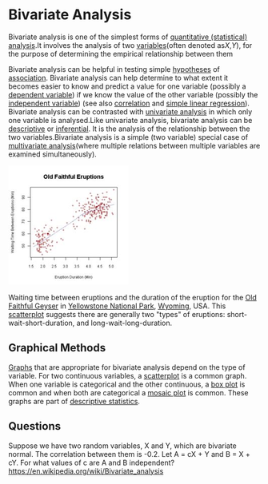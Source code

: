 # Bivariate Analysis

Bivariate analysis is one of the simplest forms of [quantitative (statistical) analysis](https://en.wikipedia.org/wiki/Statistics).It involves the analysis of two [variables](https://en.wikipedia.org/wiki/Dependent_and_independent_variables)(often denoted as*X*,*Y*), for the purpose of determining the empirical relationship between them

Bivariate analysis can be helpful in testing simple [hypotheses](https://en.wikipedia.org/wiki/Hypotheses) of [association](https://en.wikipedia.org/wiki/Association_(statistics)). Bivariate analysis can help determine to what extent it becomes easier to know and predict a value for one variable (possibly a [dependent variable](https://en.wikipedia.org/wiki/Dependent_variable)) if we know the value of the other variable (possibly the [independent variable](https://en.wikipedia.org/wiki/Independent_variable)) (see also [correlation](https://en.wikipedia.org/wiki/Correlation) and [simple linear regression](https://en.wikipedia.org/wiki/Simple_linear_regression)).
Bivariate analysis can be contrasted with [univariate analysis](https://en.wikipedia.org/wiki/Univariate_analysis) in which only one variable is analysed.Like univariate analysis, bivariate analysis can be [descriptive](https://en.wikipedia.org/wiki/Descriptive_statistics) or [inferential](https://en.wikipedia.org/wiki/Inferential_statistics). It is the analysis of the relationship between the two variables.Bivariate analysis is a simple (two variable) special case of [multivariate analysis](https://en.wikipedia.org/wiki/Multivariate_analysis)(where multiple relations between multiple variables are examined simultaneously).

![image](../../media/Bivariate-Analysis-image1.jpg)

Waiting time between eruptions and the duration of the eruption for the [Old Faithful Geyser](https://en.wikipedia.org/wiki/Old_Faithful_Geyser) in [Yellowstone National Park](https://en.wikipedia.org/wiki/Yellowstone_National_Park), [Wyoming](https://en.wikipedia.org/wiki/Wyoming), USA. This [scatterplot](https://en.wikipedia.org/wiki/Scatterplot) suggests there are generally two "types" of eruptions: short-wait-short-duration, and long-wait-long-duration.

## Graphical Methods

[Graphs](https://en.wikipedia.org/wiki/Statistical_graphics) that are appropriate for bivariate analysis depend on the type of variable. For two continuous variables, a [scatterplot](https://en.wikipedia.org/wiki/Scatterplot) is a common graph. When one variable is categorical and the other continuous, a [box plot](https://en.wikipedia.org/wiki/Box_plot) is common and when both are categorical a [mosaic plot](https://en.wikipedia.org/wiki/Mosaic_plot) is common. These graphs are part of [descriptive statistics](https://en.wikipedia.org/wiki/Descriptive_statistics).

## Questions

Suppose we have two random variables, X and Y, which are bivariate normal. The correlation between them is -0.2. Let A = cX + Y and B = X + cY. For what values of c are A and B independent?
<https://en.wikipedia.org/wiki/Bivariate_analysis>
